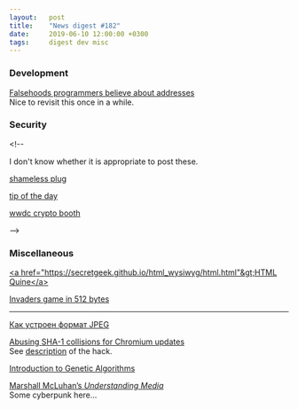 ```yaml
---
layout:   post
title:    "News digest #182"
date:     2019-06-10 12:00:00 +0300
tags:     digest dev misc
---
```


### Development

[Falsehoods programmers believe about addresses](https://www.mjt.me.uk/posts/falsehoods-programmers-believe-about-addresses/)<br/>
Nice to revisit this once in a while.

### Security

&lt;!--

I don't know whether it is appropriate to post these.

[shameless plug](https://wwdcbysundell.com/2019/anastasiia-voitova-on-security/)

[tip of the day](https://twitter.com/nemesis09/status/1136263868177616896?s=21)

[wwdc crypto booth](https://twitter.com/vixentael/status/1136393225168666626)

--&gt;

### Miscellaneous

[&lt;a href="https://secretgeek.github.io/html_wysiwyg/html.html"&gt;HTML Quine&lt;/a&gt;](https://secretgeek.github.io/html_wysiwyg/html.html)

[Invaders game in 512 bytes](https://github.com/nanochess/Invaders)

---

[Как устроен формат JPEG](https://habr.com/ru/post/454944/)

[Abusing SHA-1 collisions for Chromium updates](https://github.com/NixOS/nixpkgs/blob/master/pkgs/applications/networking/browsers/chromium/update.nix#L96)<br/>
See [description](https://twitter.com/stdlib/status/1136629930060636162) of the hack.

[Introduction to Genetic Algorithms](https://blog.floydhub.com/introduction-to-genetic-algorithms/)

[Marshall McLuhan’s _Understanding Media_](http://2012diaries.blogspot.com/2012/05/man-becomes-sex-organs-of-machine-world.html)<br/>
Some cyberpunk here...
